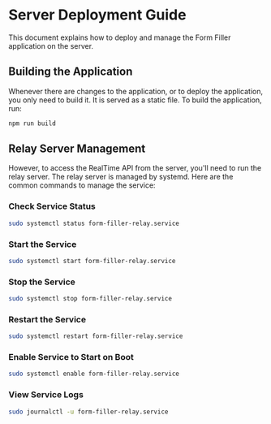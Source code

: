 # Server Deployment Guide

This document explains how to deploy and manage the Form Filler application on the server.

## Building the Application

Whenever there are changes to the application, or to deploy the application, you only need to build it. It is served as a static file.
To build the application, run:

```bash
npm run build
```

## Relay Server Management

However, to access the RealTime API from the server, you'll need to run the relay server.
The relay server is managed by systemd. Here are the common commands to manage the service:

### Check Service Status

```bash
sudo systemctl status form-filler-relay.service
```

### Start the Service

```bash
sudo systemctl start form-filler-relay.service
```

### Stop the Service

```bash
sudo systemctl stop form-filler-relay.service
```

### Restart the Service

```bash
sudo systemctl restart form-filler-relay.service
```

### Enable Service to Start on Boot

```bash
sudo systemctl enable form-filler-relay.service
```

### View Service Logs

```bash
sudo journalctl -u form-filler-relay.service
```
